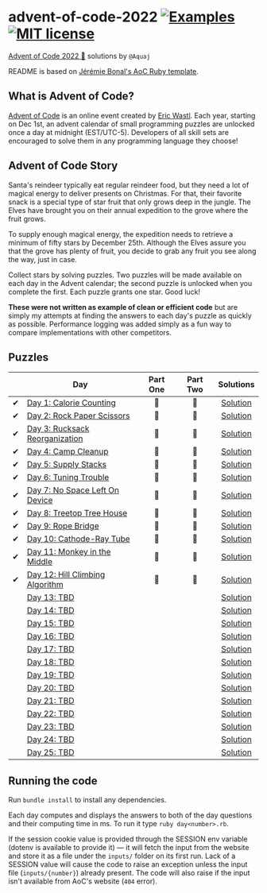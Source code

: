 # advent-of-code-2022 [![Examples](../../actions/workflows/examples.yml/badge.svg)](../../actions/workflows/examples.yml) [![MIT license](https://img.shields.io/badge/License-MIT-blue.svg)](https://opensource.org/licenses/MIT)

[Advent of Code 2022 🎄](https://adventofcode.com/year/2022) solutions by `@Aquaj`

README is based on [Jérémie Bonal's AoC Ruby template](https://github.com/aquaj/adventofcode-template).

## What is Advent of Code?
[Advent of Code](http://adventofcode.com) is an online event created by [Eric Wastl](https://twitter.com/ericwastl).
Each year, starting on Dec 1st, an advent calendar of small programming puzzles are unlocked once a day at midnight
(EST/UTC-5). Developers of all skill sets are encouraged to solve them in any programming language they choose!

## Advent of Code Story

  Santa's reindeer typically eat regular reindeer food, but they need a lot of magical energy to deliver presents on Christmas. For that, their favorite snack is a special type of star fruit that only grows deep in the jungle. The Elves have brought you on their annual expedition to the grove where the fruit grows.

  To supply enough magical energy, the expedition needs to retrieve a minimum of fifty stars by December 25th. Although the Elves assure you that the grove has plenty of fruit, you decide to grab any fruit you see along the way, just in case.

  Collect stars by solving puzzles. Two puzzles will be made available on each day in the Advent calendar; the second puzzle is unlocked when you complete the first. Each puzzle grants one star. Good luck!

**These were not written as example of clean or efficient code** but are simply my attempts at finding the answers to
each day's puzzle as quickly as possible. Performance logging was added simply as a fun way to compare implementations
with other competitors.

## Puzzles

<!-- On-hand emojis: ⏳ ✔ 🌟 -->
|       | Day                                                                     | Part One | Part Two | Solutions
| :---: | ---                                                                     | :---:    | :---:    | :---:
| ✔     | [Day 1: Calorie Counting](https://adventofcode.com/2022/day/1)          | 🌟       | 🌟       | [Solution](day-01.rb)
| ✔     | [Day 2: Rock Paper Scissors](https://adventofcode.com/2022/day/2)       | 🌟       | 🌟       | [Solution](day-02.rb)
| ✔     | [Day 3: Rucksack Reorganization](https://adventofcode.com/2022/day/3)   | 🌟       | 🌟       | [Solution](day-03.rb)
| ✔     | [Day 4: Camp Cleanup](https://adventofcode.com/2022/day/4)              | 🌟       | 🌟       | [Solution](day-04.rb)
| ✔     | [Day 5: Supply Stacks](https://adventofcode.com/2022/day/5)             | 🌟       | 🌟       | [Solution](day-05.rb)
| ✔     | [Day 6: Tuning Trouble](https://adventofcode.com/2022/day/6)            | 🌟       | 🌟       | [Solution](day-06.rb)
| ✔     | [Day 7: No Space Left On Device](https://adventofcode.com/2022/day/7)   | 🌟       | 🌟       | [Solution](day-07.rb)
| ✔     | [Day 8: Treetop Tree House](https://adventofcode.com/2022/day/8)        | 🌟       | 🌟       | [Solution](day-08.rb)
| ✔     | [Day 9: Rope Bridge](https://adventofcode.com/2022/day/9)               | 🌟       | 🌟       | [Solution](day-09.rb)
| ✔     | [Day 10: Cathode-Ray Tube](https://adventofcode.com/2022/day/10)        | 🌟       | 🌟       | [Solution](day-10.rb)
| ✔     | [Day 11: Monkey in the Middle](https://adventofcode.com/2022/day/11)    | 🌟       | 🌟       | [Solution](day-11.rb)
| ✔     | [Day 12: Hill Climbing Algorithm](https://adventofcode.com/2022/day/12) | 🌟       | 🌟       | [Solution](day-12.rb)
|       | [Day 13: TBD](https://adventofcode.com/2022/day/13)                     |          |          | [Solution](day-13.rb)
|       | [Day 14: TBD](https://adventofcode.com/2022/day/14)                     |          |          | [Solution](day-14.rb)
|       | [Day 15: TBD](https://adventofcode.com/2022/day/15)                     |          |          | [Solution](day-15.rb)
|       | [Day 16: TBD](https://adventofcode.com/2022/day/16)                     |          |          | [Solution](day-16.rb)
|       | [Day 17: TBD](https://adventofcode.com/2022/day/17)                     |          |          | [Solution](day-17.rb)
|       | [Day 18: TBD](https://adventofcode.com/2022/day/18)                     |          |          | [Solution](day-18.rb)
|       | [Day 19: TBD](https://adventofcode.com/2022/day/19)                     |          |          | [Solution](day-19.rb)
|       | [Day 20: TBD](https://adventofcode.com/2022/day/20)                     |          |          | [Solution](day-20.rb)
|       | [Day 21: TBD](https://adventofcode.com/2022/day/21)                     |          |          | [Solution](day-21.rb)
|       | [Day 22: TBD](https://adventofcode.com/2022/day/22)                     |          |          | [Solution](day-22.rb)
|       | [Day 23: TBD](https://adventofcode.com/2022/day/23)                     |          |          | [Solution](day-23.rb)
|       | [Day 24: TBD](https://adventofcode.com/2022/day/24)                     |          |          | [Solution](day-24.rb)
|       | [Day 25: TBD](https://adventofcode.com/2022/day/25)                     |          |          | [Solution](day-25.rb)

## Running the code

Run `bundle install` to install any dependencies.

Each day computes and displays the answers to both of the day questions and their computing time in ms. To run it type `ruby day<number>.rb`.

If the session cookie value is provided through the SESSION env variable (dotenv is available to provide it) — it will
fetch the input from the website and store it as a file under the `inputs/` folder on its first run.
Lack of a SESSION value will cause the code to raise an exception unless the input file (`inputs/{number}`) already
present. The code will also raise if the input isn't available from AoC's website (`404` error).
